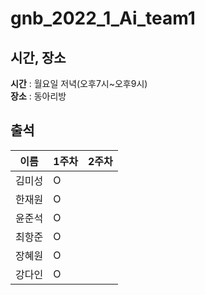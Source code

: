 # gnb_2022_1_Ai_team1

## 시간, 장소
**시간** : 월요일 저녁(오후7시~오후9시) 
<br>
**장소** : 동아리방

## 출석
| 이름 | 1주차 | 2주차 |
|---|---|---|
| 김미성 | O |
| 한재원 | O |
| 윤준석 | O |
| 최항준 | O |
| 장혜원 | O |
| 강다인 | O |
